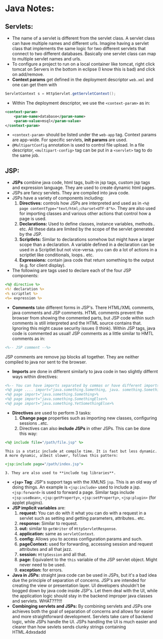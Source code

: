 # Java Notes:
## Servlets:
- The name of a servlet is different from the servlet class. A servlet class can have multiple names and different urls. Imagine having a servlet class that implements the same logic for two different servlets that connect to two different databases. Basically one servlet class can map to multiple servlet names and urls.
- To configure a project to run on a local container like tomcat, right click tomcat on Servers in the bottom in eclipse (I know this is bad) and click on add/remove.
- **Context params** get defined in the deployment descriptor `web.xml` and one can get them with
```java
ServletContext s = HttpServlet.getServletContext();
```
- Within The deployment descriptor, we use the `<context-param>` as in:
```xml
<context-param>
	<param-name>database</param-name>
	<param-value>msql</param-value>
</context-param>
```
- `<context-param>` should be listed under the `web-app` tag. Context params are app-wide. For specific servlets, **init params** are used.
- `@MultipartConfig` annotation is used to control file upload. In a file descriptor, `<multipart-config>` tag can be put in a `<servlet>` tag to do the same job.

## JSP:
- **JSPs** combine java code, html tags, built-in jsp tags, custom jsp tags and expression language. They are used to create dynamic html pages.
- JSPs are fancy servlets. They are compiled into java code.
- JSPs have a variety of components including:
	1. **Directives:** controls how JSPs are interpreted and used as in `<%@ page contentType="text/html;charset=UTF-8"%>`. They are also used for importing classes and various other actions that control how a page is used.
	2. **Declarations:** Used to define classes, instance variables, methods.. etc. All these data are limited by the scope of the servlet generated by the JSP. 
	3. **Scriptlets:** Similar to declarations somehow but might have a larger scope than a declaration. A variable defined in a declaration can be used in a Scriptlet but not vice-versa. you can do a lot of actions in a scriptlet like conditionals, loops.. etc. 
	4. **Expressions:** contain java code that return something to the output (e.g. for client display).
- The following are tags used to declare each of the four JSP components:
```jsp
<%@ directive %>
<%! declaration %>
<% scriptlet %>
<%= expression %>
```
- **Comments** take different forms in JSP's. There HTML/XML comments, java comments and JSP comments. HTML comments prevent the browser from showing the commented parts, but JSP code within such comments is still interpreted and the HTML source contains that. Ignoring this might cause security issues (I think). Within JSP tags, java code is commented as usual! JSP comments as a little similar to HMTL comments as in:
```jsp
<%-- JSP comment --%>
```
JSP comments are remove jsp blocks all together. They are neither compiled to java nor sent to the browser.
- **Imports** are done in different similarly to java code in two slightly differnt ways within directives:
```jsp
<%-- You can have imports separated by commas or have different imports within separate directives -->
<%@ page .... import="java.something.Something, java. something.SomethingElse" %>
<%@ page import="java.something.Something>%
<%@ page import="java.something.SomethingElse>%
<%@ page import="java.something.YetSomethingElse>%
```
- **Directives** are used to perform 3 tasks:
	1. **Change page** properties such as importing new classes, configuring sessions ..etc. 
	2. Directives can also **include JSPs** in other JSPs. This can be done this way:
```jsp
<%@ include file="/path/file.jsp" %>
```
	This is a static include at compile time. It is fast but less dynamic. A more dynamic, albeit slower, follows this pattern:
```jsp
<jsp:include page="/path/index.jsp">
```
	3. They are also used to **include tag libraries**.
- **`<jsp>` Tag**: JSP's support tags with the XMLNS `jsp`. This is an old way of doing things. An example is `<jsp:include>` used to include a jsp. `<jsp:forward>` is used to forward a page. Similar tags include `<jsp:useBean>`, `<jsp:getProperty>`, `<jsp:setProperty>`, `<jsp:plugin>` (for applet plugins).
- **JSP implicit variables** are:
	1. **request:** You can do with it what you can do with a request in a servlet such as setting and getting parameters, attributes.. etc.
	2. **response:** Similar to request.
	3. **out:** similar to `getWriter` of `HttpServletResponse`. 
	4. **application:** same as `servletContext`.
	5. **config:** Allows you to access configuration params and such.
	6. **pageContext:** used for forwarding, accessing session and request attributes and all that jazz.
	7. **session:** `HttpSession` and all that.
	8. **page:** Equivalent to the `this` variable of the JSP servlet object. Might never need to be used.
	9. **exception:** for errors.
- **Java in JSPs:** straight java code can be used in JSPs, but it's a bad idea due the principle of separation of concerns. JSP's are intended for creating the view or presentation layer. UI developers shouldn't be bogged down by java code inside JSP's. Let them deal with the UI, while the application logic should stay in the backend improper java classes and servlets. WHAT???!!!
- **Combinging servlets and JSPs:** By combining servlets and JSPs one achieves both the goal of separation of concerns and allows for easier and more straightforward development. Servlets take care of backend logic, while JSPs handle the UI. JSPs handling the UI is much easier and clearer than how sevlets sends clunky strings containing HTML.4dxsdadd
